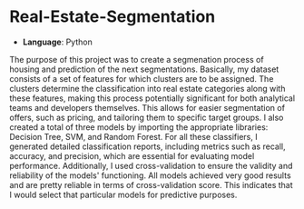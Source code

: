 # Real-Estate-Segmentation
- **Language**: Python


The purpose of this project was to create a segmenation process of housing and prediction of the next segmentations. Basically, my dataset consists of a set of features for which clusters are to be assigned. The clusters determine the classification into real estate categories along with these features, making this process potentially significant for both analytical teams and developers themselves. This allows for easier segmentation of offers, such as pricing, and tailoring them to specific target groups.​​
I also created a total of three models by importing the appropriate libraries: Decision Tree, SVM, and Random Forest. For all these classifiers, I generated detailed classification reports, including metrics such as recall, accuracy, and precision, which are essential for evaluating model performance. Additionally, I used cross-validation to ensure the validity and reliability of the models' functioning. All models achieved very good results and are pretty reliable in terms of cross-validation score. This indicates that I would select that particular models for predictive purposes.
